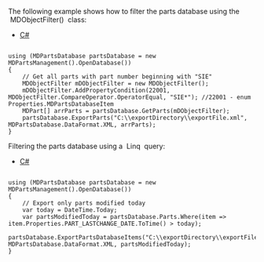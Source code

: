 The following example shows how to filter the parts database using the  MDObjectFilter()  class:

* [C#](#i-tab-content-64e7d839-1c8f-473e-ab4c-fd84a8e150a6)

```

using (MDPartsDatabase partsDatabase = new MDPartsManagement().OpenDatabase())
{
    // Get all parts with part number beginning with "SIE"
    MDObjectFilter mDObjectFilter = new MDObjectFilter();           
    mDObjectFilter.AddPropertyCondition(22001, MDObjectFilter.CompareOperator.OperatorEqual, "SIE*"); //22001 - enum Properties.MDPartsDatabaseItem
    MDPart[] arrParts = partsDatabase.GetParts(mDObjectFilter);       
    partsDatabase.ExportParts("C:\\exportDirectory\\exportFile.xml", MDPartsDatabase.DataFormat.XML, arrParts);
}
```

Filtering the parts database using a  Linq  query:

* [C#](#i-tab-content-24dc2efc-462e-4d55-ad5a-b4c159bdef3f)

```

using (MDPartsDatabase partsDatabase = new MDPartsManagement().OpenDatabase())
{
    // Export only parts modified today
    var today = DateTime.Today;
    var partsModifiedToday = partsDatabase.Parts.Where(item => item.Properties.PART_LASTCHANGE_DATE.ToTime() > today);
    partsDatabase.ExportPartsDatabaseItems("C:\\exportDirectory\\exportFile.xml", MDPartsDatabase.DataFormat.XML, partsModifiedToday);
}
```